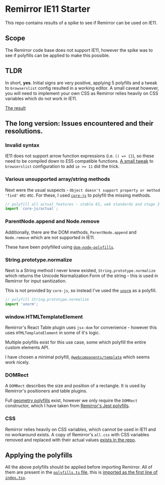 # Remirror IE11 Starter

This repo contains results of a spike to see if Remirror can be used on IE11.

## Scope

The Remirror code base does not support IE11, however the spike was to see if polyfills can be applied to make this possible.

## TLDR

In short, **yes**. Initial signs are very positive, applying 5 polyfills and a tweak to `browserslist` config resulted in a working editor. A small caveat however, you will need to implement your own CSS as Remirror relies heavily on CSS variables which do not work in IE11.

[The result](https://whawker.github.io/remirror-ie11-starter/)

## The long version: Issues encountered and their resolutions.

### Invalid syntax

IE11 does not support arrow function expressions (i.e. `() => {}`), so these need to be compiled down to ES5 compatible functions. [A small tweak](https://github.com/whawker/remirror-ie11-starter/blob/main/package.json#L41) to `browserslist` configuration to add `ie >= 11` did the trick.

### Various unsupported array/string methods

Next were the usual suspects - `Object doesn't support property or method 'find'` etc etc. For these, I used [`core-js`](https://github.com/zloirock/core-js) to polyfill the missing methods.

```js
// polyfill all actual features - stable ES, web standards and stage 3 ES proposals:
import `core-js/actual`;
```

### ParentNode.append and Node.remove

Additionally, there are the DOM methods, `ParentNode.append` and `Node.remove` which are not supported in IE11.

These have been polyfilled using [`dom-node-polyfills`](https://www.npmjs.com/package/dom-node-polyfills).

### String.prototype.normalize

Next is a String method I never knew existed, `String.prototype.normalize` which returns the Unicode Normalization Form of the string - this is used in Remirror for input sanitization.

This is not provided by `core-js`, so instead I've used the [`unorm`](https://github.com/walling/unorm) as a polyfill.

```js
// polyfill String.prototype.normalize
import 'unorm';
```

### window.HTMLTemplateElement

Remirror's React Table plugin uses `jsx-dom` for convenience - however this uses `HTMLTemplateElement` in some of it's logic.

Multiple polyfills exist for this use case, some which polyfill the entire custom elements API.

I have chosen a minimal polyfill, [`@webcomponents/template`](https://www.npmjs.com/package/@webcomponents/template) which seems work nicely.

### DOMRect

A `DOMRect` describes the size and position of a rectangle. It is used by Remirror's positioners and table plugins.

Full [geometry polyfills](https://github.com/jarek-foksa/geometry-polyfill) exist, however we only require the `DOMRect` constructor, which I have taken from [Remirror's Jest polyfills](https://github.com/remirror/remirror/blob/a2ca7a83f35b3831b97817eb2cb38b1a82d60ab8/packages/jest-remirror/src/jsdom-polyfills.ts#L57-L79).

### CSS

Remirror relies heavily on CSS variables, which cannot be used in IE11 and no workaround exists. A copy of Remirror's `all.css` with CSS variables removed and replaced with their actual values [exists in the repo](https://github.com/whawker/remirror-ie11-starter/blob/main/src/App.css).

## Applying the polyfills

All the above polyfills should be applied before importing Remirror. All of them are present in the [`polyfills.ts` file](https://github.com/whawker/remirror-ie11-starter/blob/main/src/polyfills.ts), this is [imported as the first line of `index.tsx`](https://github.com/whawker/remirror-ie11-starter/blob/main/src/index.tsx#L1).
